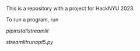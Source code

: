 This is a repository with a project for HackNYU 2023. 


To run a program, run 

$pip install streamlit$

$streamlit run opt5.py$
